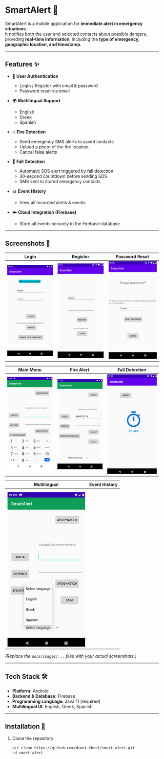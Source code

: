 # SmartAlert 🚨

SmartAlert is a mobile application for **immediate alert in emergency situations**.  
It notifies both the user and selected contacts about possible dangers, providing **real-time information**, including the **type of emergency, geographic location, and timestamp**.

---

## Features ✨

- 📱 **User Authentication**  
  - Login / Register with email & password  
  - Password reset via email  

- 🌍 **Multilingual Support**  
  - English  
  - Greek  
  - Spanish  

- 🔥 **Fire Detection**  
  - Send emergency SMS alerts to saved contacts  
  - Upload a photo of the fire location  
  - Cancel false alerts  

- 🤕 **Fall Detection**  
  - Automatic SOS alert triggered by fall detection  
  - 30-second countdown before sending SOS  
  - SMS sent to stored emergency contacts  

- 📊 **Event History**  
  - View all recorded alerts & events  

- ☁️ **Cloud Integration (Firebase)**  
  - Store all events securely in the Firebase database  

---

## Screenshots 📸

| Login | Register | Password Reset |
|-------|----------|----------------|
| ![Login Screen](docs/images/login.png) | ![Register Screen](docs/images/register.png) | ![Reset Screen](docs/images/reset.png) |

| Main Menu | Fire Alert | Fall Detection |
|-----------|------------|----------------|
| ![Main Menu](docs/images/menu.png) | ![Fire Alert](docs/images/fire.png) | ![Fall Detection](docs/images/fall.png) |

| Multilingual | Event History |
|--------------|---------------|
| ![Language Selection](docs/images/lang.png) |

*(Replace the `docs/images/...` files with your actual screenshots.)*

---

## Tech Stack 🛠

- **Platform:** Android  
- **Backend & Database:** Firebase  
- **Programming Language:** Java 11 (required)  
- **Multilingual UI:** English, Greek, Spanish  

---

## Installation 🚀

1. Clone the repository:
   ```bash
   git clone https://github.com/dioni-theof/smart-alert.git
   cd smart-alert
